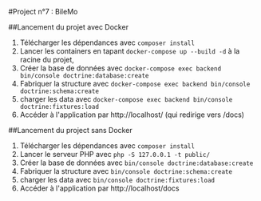 #Project n°7 : BileMo

##Lancement du projet avec Docker

1. Télécharger les dépendances avec `composer install`
2. Lancer les containers en tapant `docker-compose up --build -d` à la racine du projet,
3. Créer la base de données avec `docker-compose exec backend bin/console doctrine:database:create`
4. Fabriquer la structure avec `docker-compose exec backend bin/console doctrine:schema:create` 
5. charger les data avec `docker-compose exec backend bin/console doctrine:fixtures:load`
6. Accéder à l'application par http://localhost/ (qui redirige vers /docs)

##Lancement du project sans Docker

1. Télécharger les dépendances avec `composer install`
2. Lancer le serveur PHP avec `php -S 127.0.0.1 -t public/`
3. Créer la base de données avec `bin/console doctrine:database:create`
4. Fabriquer la structure avec `bin/console doctrine:schema:create`
5. charger les data avec `bin/console doctrine:fixtures:load`
6. Accéder à l'application par http://localhost/docs